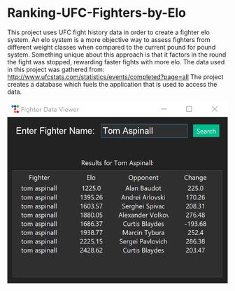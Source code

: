 # Ranking-UFC-Fighters-by-Elo
This project uses UFC fight history data in order to create a fighter elo system.
An elo system is a more objective way to assess fighters from different weight classes when compared to the current pound for pound system.
Something unique about this approach is that it factors in the round the fight was stopped, rewarding faster fights with more elo.
The data used in this project was gathered from: http://www.ufcstats.com/statistics/events/completed?page=all
The project creates a database which fuels the application that is used to access the data.

![image alt](https://github.com/dan2017558/Ranking-UFC-Fighters-by-Elo/blob/main/Screenshot.png)
